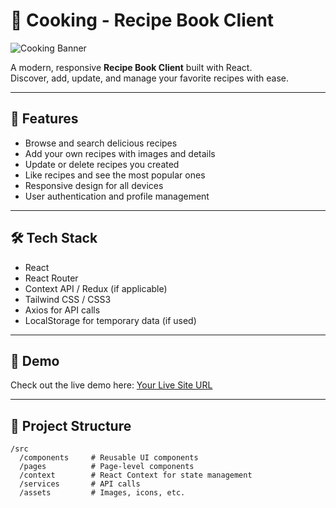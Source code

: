 # 🍳 Cooking - Recipe Book Client

![Cooking Banner](https://user-images.githubusercontent.com/your-image-link-here) <!-- Replace with your banner or project image -->

A modern, responsive **Recipe Book Client** built with React.  
Discover, add, update, and manage your favorite recipes with ease.

---

## 🚀 Features

- Browse and search delicious recipes
- Add your own recipes with images and details
- Update or delete recipes you created
- Like recipes and see the most popular ones
- Responsive design for all devices
- User authentication and profile management

---

## 🛠️ Tech Stack

- React  
- React Router  
- Context API / Redux (if applicable)  
- Tailwind CSS / CSS3  
- Axios for API calls  
- LocalStorage for temporary data (if used)  

---

## 🎨 Demo

Check out the live demo here: [Your Live Site URL](https://your-live-site-link.com)  

---

## 📁 Project Structure

```plaintext
/src
  /components     # Reusable UI components
  /pages          # Page-level components
  /context        # React Context for state management
  /services       # API calls
  /assets         # Images, icons, etc.
